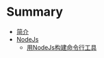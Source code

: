 # Summary

* [简介](README.md)
* [NodeJs](nodejs/README.md)
  * [用NodeJs构建命令行工具](nodejs/build-cli-app.md)